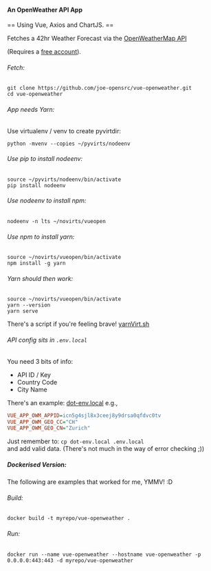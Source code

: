 #### An OpenWeather API App

== Using Vue, Axios and ChartJS. == 

Fetches a 42hr Weather Forecast via the [OpenWeatherMap API](https://openweathermap.org/api)

(Requires a [free account](https://home.openweathermap.org/users/sign_up)).

###### Fetch:

```
git clone https://github.com/joe-opensrc/vue-openweather.git
cd vue-openweather
```

###### App needs Yarn:

Use virtualenv / venv to create pyvirtdir:

`python -mvenv --copies ~/pyvirts/nodeenv`

###### Use pip to install nodeenv:

```
source ~/pyvirts/nodeenv/bin/activate
pip install nodeenv
```

###### Use nodeenv to install npm:

`nodeenv -n lts ~/novirts/vueopen`

###### Use npm to install yarn:

```
source ~/novirts/vueopen/bin/activate
npm install -g yarn
```

###### Yarn should then work:

```
source ~/novirts/vueopen/bin/activate 
yarn --version
yarn serve
```

There's a script if you're feeling brave! [yarnVirt.sh](yarnVirt.sh)

###### API config sits in `.env.local`

You need 3 bits of info: 

- API ID / Key
- Country Code 
- City Name 

There's an example: [dot-env.local](dot-env.local)
e.g.,

```ini
VUE_APP_OWM_APPID=icn5g4sjl8x3ceej8y9drsa0qfdvc0tv
VUE_APP_OWM_GEO_CC="CH"
VUE_APP_OWM_GEO_CN="Zurich"
```

Just remember to: `cp dot-env.local .env.local` </br>
and add valid data. (There's not much in the way of error checking ;))


##### Dockerised Version:

The following are examples that worked for me, YMMV! :D 

###### Build:

```docker
docker build -t myrepo/vue-openweather .
```

###### Run:

```docker
docker run --name vue-openweather --hostname vue-openweather -p 0.0.0.0:443:443 -d myrepo/vue-openweather
```
